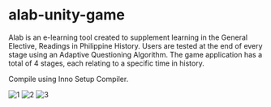 # alab-unity-game

Alab is an e-learning tool created to supplement learning in the General Elective, Readings in Philippine History. Users are tested at the end of every stage using an Adaptive Questioning Algorithm. The game application has a total of 4 stages, each relating to a specific time in history.

Compile using Inno Setup Compiler.

![1](https://user-images.githubusercontent.com/60454465/153396174-1f14b3d1-c7d2-4267-ada2-11eadf37cdcf.png)
![2](https://user-images.githubusercontent.com/60454465/153396185-e3b731f4-de65-471b-a78c-df1cf73384b0.png)
![3](https://user-images.githubusercontent.com/60454465/153396199-71fe6d26-51b8-402d-8c7f-816ece881543.png)

